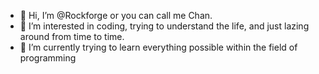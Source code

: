 - 👋 Hi, I’m @Rockforge or you can call me Chan.
- 👀 I’m interested in coding, trying to understand the life, and just lazing around from time to time.
- 🌱 I’m currently trying to learn everything possible within the field of programming
    
<!---
Rockforge/Rockforge is a ✨ special ✨ repository because its `README.md` (this file) appears on your GitHub profile.
You can click the Preview link to take a look at your changes.
--->
